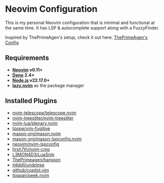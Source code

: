 # Neovim Configuration
This is my personal Neovim configuration that is minimal and functional at the same time. It has LSP & autocomplete support along with a FuzzyFinder.

Inspired by ThePrimeAgen's setup, check it out here: [ThePrimeAgen's Config](https://www.youtube.com/watch?v=ZWWxwwUsPNw)

## Requirements
- **[Neovim](https://github.com/neovim/neovim) v0.11+**
- **[Deno](https://deno.com/) 2.4+**
- **[Node.js](https://nodejs.org/en/download) v22.17.0+**
- **[lazy.nvim](https://github.com/folke/lazy.nvim)** as the package manager

## Installed Plugins
- [nvim-telescope/telescope.nvim](https://github.com/nvim-telescope/telescope.nvim)
- [nvim-treesitter/nvim-treesitter](https://github.com/nvim-treesitter/nvim-treesitter)
- [nvim-lua/plenary.nvim](https://github.com/nvim-lua/plenary.nvim)
- [tpope/vim-fugitive](https://github.com/tpope/vim-fugitive)
- [mason-org/mason.nvim](https://github.com/mason-org/mason.nvim)
- [mason-org/mason-lspconfig.nvim](https://github.com/mason-org/mason-lspconfig.nvim)
- [neovim/nvim-lspconfig](https://github.com/neovim/nvim-lspconfig)
- [hrsh7th/nvim-cmp](https://github.com/hrsh7th/nvim-cmp)
- [L3MON4D3/LuaSnip](https://github.com/L3MON4D3/LuaSnip)
- [ThePrimeagen/harpoon](https://github.com/ThePrimeagen/harpoon/tree/harpoon2)
- [mbbill/undotree](https://github.com/mbbill/undotree)
- [github/copilot.vim](https://github.com/github/copilot.vim)
- [toppair/peek.nvim](https://github.com/toppair/peek.nvim)
